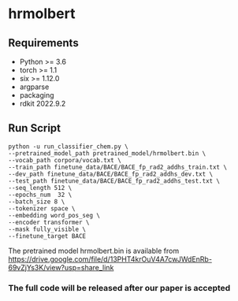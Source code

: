 # hrmolbert

## Requirements
* Python >= 3.6
* torch >= 1.1
* six >= 1.12.0
* argparse
* packaging
* rdkit 2022.9.2

## Run Script
```
python -u run_classifier_chem.py \
--pretrained_model_path pretrained_model/hrmolbert.bin \
--vocab_path corpora/vocab.txt \
--train_path finetune_data/BACE/BACE_fp_rad2_addhs_train.txt \
--dev_path finetune_data/BACE/BACE_fp_rad2_addhs_dev.txt \
--test_path finetune_data/BACE/BACE_fp_rad2_addhs_test.txt \
--seq_length 512 \
--epochs_num  32 \
--batch_size 8 \
--tokenizer space \
--embedding word_pos_seg \
--encoder transformer \
--mask fully_visible \
--finetune_target BACE
```
The pretrained model hrmolbert.bin is available from https://drive.google.com/file/d/13PHT4krOuV4A7cwJWdEnRb-69vZjYs3K/view?usp=share_link
### The full code will be released after our paper is accepted